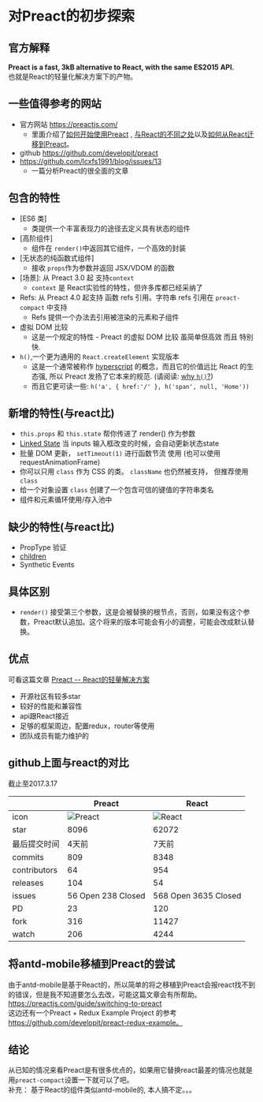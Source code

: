# 对Preact的初步探索

## 官方解释
**Preact is a fast, 3kB alternative to React, with the same ES2015 API.** <br/>
也就是React的轻量化解决方案下的产物。

## 一些值得参考的网站
* 官方网站 https://preactjs.com/
  * 里面介绍了[如何开始使用Preact](https://preactjs.com/guide/getting-started) , [与React的不同之处](https://preactjs.com/guide/differences-to-react)以及[如何从React迁移到Preact](https://preactjs.com/guide/switching-to-preact)。
* github https://github.com/developit/preact
* https://github.com/lcxfs1991/blog/issues/13
  * 一篇分析Preact的很全面的文章

## 包含的特性
* [ES6 类]
  * 类提供一个丰富表现力的途径去定义具有状态的组件
* [高阶组件]
  * 组件在 `render()`中返回其它组件，一个高效的封装
* [无状态的纯函数式组件]
  * 接收 `props`作为参数并返回 JSX/VDOM 的函数
* [场景]: 从 Preact 3.0 起 支持`context`
  * `context` 是 React实验性的特性，但许多库都已经采纳了
* Refs: 从 Preact 4.0 起支持 函数 refs 引用。字符串 refs 引用在 `preact-compact` 中支持
  * Refs 提供一个办法去引用被渲染的元素和子组件
* 虚拟 DOM 比较
  * 这是一个规定的特性 - Preact 的虚拟 DOM 比较 虽简单但高效 而且 特别 快.
* `h()`,一个更为通用的 `React.createElement` 实现版本
  * 这是一个通常被称作 [hyperscript](https://github.com/hyperhype/hyperscript) 的概念，而且它的价值远比 React 的生态强, 所以 Preact 发扬了它本来的规范. (请阅读: [why `h()`?](https://jasonformat.com/wtf-is-jsx/))
  * 而且它更可读一些: `h('a', { href:'/' }, h('span', null, 'Home'))`

## 新增的特性(与react比)
* `this.props` 和 `this.state` 帮你传进了 render() 作为参数
* [Linked State](https://preactjs.com/guide/linked-state) 当 inputs 输入框改变的时候，会自动更新状态state
* 批量 DOM 更新， `setTimeout(1)` 进行函数节流 使用 (也可以使用requestAnimationFrame)
* 你可以只用 `class` 作为 CSS 的类。 `className` 也仍然被支持， 但推荐使用 `class`
* 给一个对象设置 `class` 创建了一个包含可信的键值的字符串类名
* 组件和元素循环使用/存入池中

## 缺少的特性(与react比)
* PropType 验证
* [children](https://facebook.github.io/react/docs/react-api.html)
* Synthetic Events

## 具体区别
* `render()` 接受第三个参数，这是会被替换的根节点，否则，如果没有这个参数，Preact默认追加。这个将来的版本可能会有小的调整，可能会改成默认替换。

## 优点
可看这篇文章 [Preact -- React的轻量解决方案](https://github.com/lcxfs1991/blog/issues/13)
* 开源社区有较多star
* 较好的性能和兼容性
* api跟React接近
* 足够的框架周边，配置redux，router等使用
* 团队成员有能力维护的

## github上面与react的对比
截止至2017.3.17

||Preact|React|
| ----- | ----- | ------ |
|icon|![Preact](http://jiduo.org/images/Preact.png)|![React](http://jiduo.org/images/React.png)|
|star|8096|62072|
|最后提交时间|4天前|7天前|
|commits|809|8348|
|contributors|64|954|
|releases|104|54|
|issues|56 Open 238 Closed|568 Open 3635 Closed|
|PD|23|120|
|fork|316|11427|
|watch|206|4244|

## 将antd-mobile移植到Preact的尝试
由于antd-mobile是基于React的，所以简单的将之移植到Preact会报react找不到的错误，但是我不知道要怎么去改，可能这篇文章会有所帮助。https://preactjs.com/guide/switching-to-preact <br>
这边还有一个Preact + Redux Example Project 的参考 https://github.com/developit/preact-redux-example。

## 结论

从已知的情况来看Preact是有很多优点的，如果用它替换react最差的情况也就是用`preact-compact`设置一下就可以了吧。 <br>
补充： 基于React的组件类似antd-mobile的, 本人搞不定。。。
